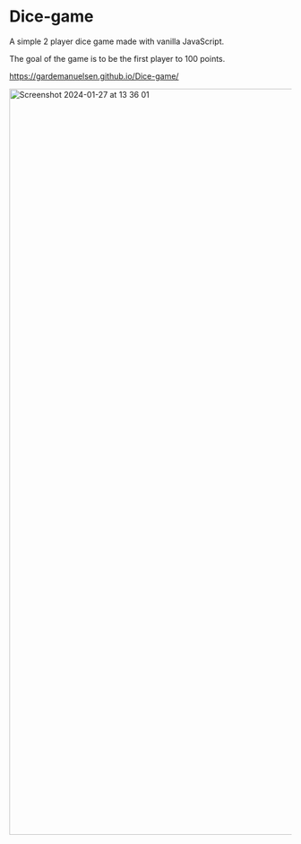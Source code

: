 # Dice-game

A simple 2 player dice game made with vanilla JavaScript.

The goal of the game is to be the first player to 100 points.

https://gardemanuelsen.github.io/Dice-game/


<img width="1331" alt="Screenshot 2024-01-27 at 13 36 01" src="https://github.com/gardemanuelsen/Dice-game/assets/74247742/413f6e0e-3f64-4be0-8fb2-66e64b4a5058">
